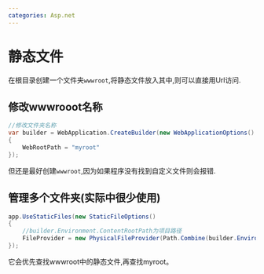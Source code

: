 ```yaml
---
categories: Asp.net
---
```


# 静态文件

在根目录创建一个文件夹`wwwroot`,将静态文件放入其中,则可以直接用Url访问.

## 修改wwwrooot名称

```C#
//修改文件夹名称
var builder = WebApplication.CreateBuilder(new WebApplicationOptions()
{
    WebRootPath = "myroot"
});
```

但还是最好创建`wwwroot`,因为如果程序没有找到自定义文件则会报错. 

## 管理多个文件夹(实际中很少使用)

```C#
app.UseStaticFiles(new StaticFileOptions()
{   
    //builder.Environment.ContentRootPath为项目路径
    FileProvider = new PhysicalFileProvider(Path.Combine(builder.Environment.ContentRootPath,"myroot"))
});
```
它会优先查找wwwroot中的静态文件,再查找myroot。
